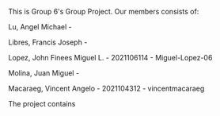 This is Group 6's Group Project. Our members consists of:

Lu, Angel Michael - 

Libres, Francis Joseph -

Lopez, John Finees Miguel L. - 2021106114 - Miguel-Lopez-06

Molina, Juan Miguel -

Macaraeg, Vincent Angelo - 2021104312 - vincentmacaraeg

The project contains 
